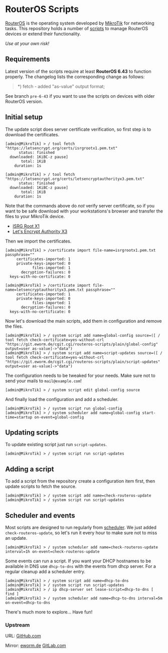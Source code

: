 RouterOS Scripts
================

[RouterOS](https://mikrotik.com/software) is the operating system developed
by [MikroTik](https://mikrotik.com/aboutus) for networking tasks. This
repository holds a number of [scripts](https://wiki.mikrotik.com/wiki/Manual:Scripting)
to manage RouterOS devices or extend their functionality.

*Use at your own risk!*

Requirements
------------

Latest version of the scripts require at least **RouterOS 6.43** to function
properly. The changelog lists the corresponding change as follows:

> *) fetch - added "as-value" output format;

See branch `pre-6-43` if you want to use the scripts on devices with older
RouterOS version.

Initial setup
-------------

The update script does server certificate verification, so first step is to
download the certificates.

    [admin@MikroTik] > / tool fetch "https://letsencrypt.org/certs/isrgrootx1.pem.txt"
          status: finished
      downloaded: 1KiBC-z pause]
           total: 1KiB
        duration: 1s

    [admin@MikroTik] > / tool fetch "https://letsencrypt.org/certs/letsencryptauthorityx3.pem.txt"
          status: finished
      downloaded: 1KiBC-z pause]
           total: 1KiB
        duration: 1s

Note that the commands above do *not* verify server certificate, so if you
want to be safe download with your workstations's browser and transfer the
files to your MikroTik device.

* [ISRG Root X1](https://letsencrypt.org/certs/isrgrootx1.pem.txt)
* [Let's Encrypt Authority X3](https://letsencrypt.org/certs/letsencryptauthorityx3.pem.txt)

Then we import the certificates.

    [admin@MikroTik] > /certificate import file-name=isrgrootx1.pem.txt passphrase=""
         certificates-imported: 1
         private-keys-imported: 0
                files-imported: 1
           decryption-failures: 0
      keys-with-no-certificate: 0

    [admin@MikroTik] > /certificate import file-name=letsencryptauthorityx3.pem.txt passphrase=""
         certificates-imported: 1
         private-keys-imported: 0
                files-imported: 1
           decryption-failures: 0
      keys-with-no-certificate: 0

Now let's download the main scripts, add them in configuration and remove the files.

    [admin@MikroTik] > / system script add name=global-config source=([ / tool fetch check-certificate=yes-without-crl "https://git.eworm.de/cgit.cgi/routeros-scripts/plain/global-config" output=user as-value]->"data")
    [admin@MikroTik] > / system script add name=script-updates source=([ / tool fetch check-certificate=yes-without-crl "https://git.eworm.de/cgit.cgi/routeros-scripts/plain/script-updates" output=user as-value]->"data")

The configuration needs to be tweaked for your needs. Make sure not to send your mails to `mail@example.com`!

    [admin@MikroTik] > / system script edit global-config source

And finally load the configuration and add a scheduler.

    [admin@MikroTik] > / system script run global-config
    [admin@MikroTik] > / system scheduler add name=global-config start-time=startup on-event=global-config

Updating scripts
----------------

To update existing script just run `script-updates`.

    [admin@MikroTik] > / system script run script-updates

Adding a script
---------------

To add a script from the repository create a configuration item first, then
update scripts to fetch the source.

    [admin@MikroTik] > / system script add name=check-routeros-update
    [admin@MikroTik] > / system script run script-updates

Scheduler and events
--------------------

Most scripts are designed to run regularly from
[scheduler](https://wiki.mikrotik.com/wiki/Manual:System/Scheduler). We just
added `check-routeros-update`, so let's run it every hour to make sure not to
miss an update.

    [admin@MikroTik] > / system scheduler add name=check-routeros-update interval=1h on-event=check-routeros-update

Some events can run a script. If you want your DHCP hostnames to be available
in DNS use `dhcp-to-dns` with the events from dhcp server. For a regular
cleanup add a scheduler entry.

    [admin@MikroTik] > / system script add name=dhcp-to-dns
    [admin@MikroTik] > / system script run script-updates
    [admin@MikroTik] > / ip dhcp-server set lease-script=dhcp-to-dns [ find ]
    [admin@MikroTik] > / system scheduler add name=dhcp-to-dns interval=5m on-event=dhcp-to-dns

There's much more to explore... Have fun!

### Upstream

URL:
[GitHub.com](https://github.com/eworm-de/routeros-scripts#routeros-scripts)

Mirror:
[eworm.de](https://git.eworm.de/cgit.cgi/routeros-scripts/about/)
[GitLab.com](https://gitlab.com/eworm-de/routeros-scripts#routeros-scripts)

